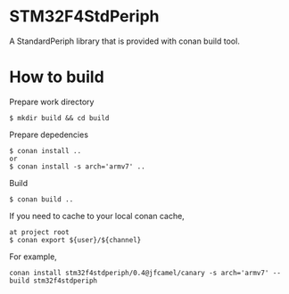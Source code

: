 STM32F4StdPeriph
================

A StandardPeriph library that is provided with conan build tool.


How to build
============


Prepare work directory
```
$ mkdir build && cd build
```

Prepare depedencies
```
$ conan install ..
or 
$ conan install -s arch='armv7' ..
```

Build
```
$ conan build ..
```

If you need to cache to your local conan cache,
```
at project root
$ conan export ${user}/${channel}
```

For example,
```
conan install stm32f4stdperiph/0.4@jfcamel/canary -s arch='armv7' --build stm32f4stdperiph
```
